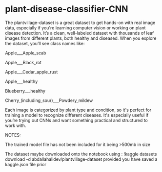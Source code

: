 # plant-disease-classifier-CNN

The plantvillage-dataset is a great dataset to get hands-on with real image data, especially if you're learning computer vision or working on plant disease detection. It’s a clean, well-labeled dataset with thousands of leaf images from different plants, both healthy and diseased. When you explore the dataset, you’ll see class names like:

Apple___Apple_scab

Apple___Black_rot

Apple___Cedar_apple_rust

Apple___healthy

Blueberry___healthy

Cherry_(including_sour)___Powdery_mildew

Each image is categorized by plant type and condition, so it's perfect for training a model to recognize different diseases. It's especially useful if you’re trying out CNNs and want something practical and structured to work with.

NOTES:

The trained model file has not been included for it being >500mb in size

The dataset maybe downloaded onto the notebook using :  !kaggle datasets download -d abdallahalidev/plantvillage-dataset   provided you have saved a kaggle.json file prior
